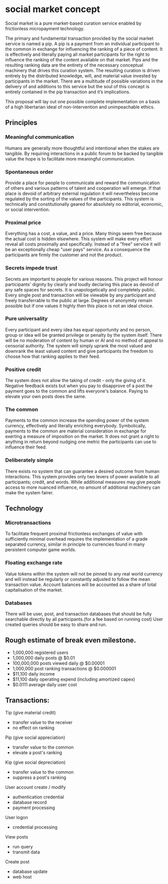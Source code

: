 # social market concept

Social market is a pure market-based curation service enabled by frictionless micropayment technology.

The primary and fundamental transaction provided by the social market service is named a pip.  A pip is a payment from an individual participant to the common in exchange for influencing the ranking of a piece of content.  It is effectively and literally paying all market participants for the right to influence the ranking of the content available on that market.  Pips and the resulting ranking data are the entirety of the necessary conceptual machinery that drives this curation system.  The resulting curation is driven entirely by the distributed knowledge, will, and material value invested by participants in the market. There are a multitude of possible variations in the delivery of and additions to this service but the soul of this concept is entirely contained in the pip transaction and it’s implications.

This proposal will lay out one possible complete implementation on a basis of a high libertarian ideal of non-intervention and unimpeachable ethics.

## Principles
### Meaningful communication
Humans are generally more thoughtful and intentional when the stakes are tangible. By requiring interactions in a public forum to be backed by tangible value the hope is to facilitate more meaningful communication.
### Spontaneous order
Provide a place for people to communicate and reward the communication of others and various patterns of talent and cooperation will emerge.  If that place is devoid of arbitrary external regulation it will nevertheless become regulated by the sorting of the values of the participants. This system is technically and constitutionally geared for absolutely no editorial, economic, or social intervention.
### Proximal price
Everything has a cost, a value, and a price.  Many things seem free because the actual cost is hidden elsewhere.  This system will make every effort reveal all costs proximally and specifically.  Instead of a "free" service it will be an exceptionally cheap "user pays" service. As a consequence the participants are firmly the customer and not the product.
### Secrets impede trust
Secrets are important to people for various reasons.  This project will honour participants' dignity by clearly and loudly declaring this place as devoid of any safe spaces for secrets.  It is unapologetically and completely public. Every single post and transaction will be viewable by any participant and freely transferrable to the public at large.  Degrees of anonymity remain possible but if one values it highly then this place is not an ideal choice.
### Pure universality
Every participant and every idea has equal opportunity and no person, group or idea will be granted privilege or penalty by the system itself. There will be no moderation of content by human or AI and no method of appeal to censorial authority.  The system will simply uprank the most valued and downrank the least valued content and give participants the freedom to choose how that ranking applies to their feed.
### Positive credit
The system does not allow the taking of credit - only the giving of it.  Negative feedback exists but when you pay to disapprove of a post the payment goes to the common and lifts everyone's balance.  Paying to elevate your own posts does the same.
### The common
Payments to the common increase the spending power of the system currency, effectively and literally enriching everybody. Symbolically, payments to the common are material consideration in exchange for exerting a measure of imposition on the market.  It does not grant a right to anything in return beyond nudging one metric the participants can use to influence their feed.
### Deliberately simple
There exists no system that can guarantee a desired outcome from human interactions.  This system provides only two levers of power available to all participants; credit, and words.  While additional measures may give people access to more nuanced influence, no amount of additional machinery can make the system fairer.

## Technology
### Microtransactions
To facilitate frequent proximal frictionless exchanges of value with sufficiently minimal overhead requires the implementation of a grade separated currency, similar in principle to currencies found in many persistent computer game worlds.
### Floating exchange rate
Value tokens within the system will not be pinned to any real world currency and will instead be regularly or constantly adjusted to follow the mean transaction value.  Account balances will be accounted as a share of total capitalisation of the market.
### Databases
There will be user, post, and transaction databases that should be fully searchable directly by all participants.(for a fee based on running cost) User created queries should be easy to share and run. 


## Rough estimate of break even milestone.
* 1,000,000 registered users
* 1,000,000 daily posts @ $0.01
* 100,000,000 posts viewed daily @ $0.00001
* 1,000,000 post ranking transactions @ $0.000001
* $11,100 daily income
* $11,100 daily operating expend (including amortized capex)
* $0.0111 average daily user cost

## Transactions:

Tip (give material credit)
* transfer value to the receiver
* no effect on ranking

Pip (give social appreciation)
* transfer value to the common
* elevate a post's ranking

Kip (give social depreciation)
* transfer value to the common
* suppress a post's ranking

User account create / modify
* authentication credential
* database record 
* payment processing

User logon
* credential processing

View posts
* run query
* transmit data

Create post
* database update
* web host


